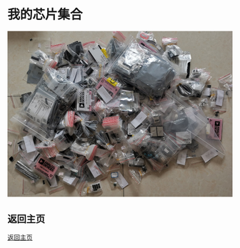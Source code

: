 # 我的芯片集合
![My_Chip_Collections](img/chip_collections.jpg)   

## 返回主页
[返回主页](https://yannanzhang512.github.io/YannanZhang/pages/index_cn.html)
